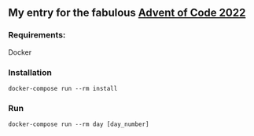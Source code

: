 ## My entry for the fabulous [Advent of Code 2022](https://adventofcode.com/2022/about) 

### Requirements: 
Docker

### Installation 
`docker-compose run --rm install`

### Run 
`docker-compose run --rm day [day_number]`
